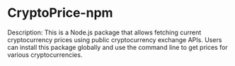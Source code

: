 # CryptoPrice-npm
Description: This is a Node.js package that allows fetching current cryptocurrency prices using public cryptocurrency exchange APIs. Users can install this package globally and use the command line to get prices for various cryptocurrencies.
